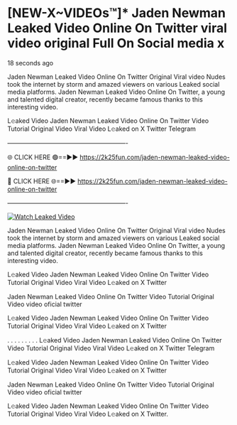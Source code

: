 # [NEW-X~VIDEOs™]* Jaden Newman Leaked Video Online On Twitter viral video original Full On Social media x

18 seconds ago

Jaden Newman Leaked Video Online On Twitter Original Viral video Nudes took the internet by storm and amazed viewers on various Leaked social media platforms. Jaden Newman Leaked Video Online On Twitter, a young and talented digital creator, recently became famous thanks to this interesting video.

L𝚎aked Video Jaden Newman Leaked Video Online On Twitter Video Tutorial Original Video Viral Video L𝚎aked on X Twitter Telegram

———————————————————-

🌐 CLICK HERE 🟢==►► https://2k25fun.com/jaden-newman-leaked-video-online-on-twitter

🔴 CLICK HERE 🌐==►► https://2k25fun.com/jaden-newman-leaked-video-online-on-twitter

———————————————————-

[![Watch Leaked Video](https://miro.medium.com/v2/resize:fit:828/format:webp/1*cilzJN44JGOrTw9NJCrNHA.gif "Watch Leaked Video")](https://2k25fun.com/jaden-newman-leaked-video-online-on-twitter)

Jaden Newman Leaked Video Online On Twitter Original Viral video Nudes took the internet by storm and amazed viewers on various Leaked social media platforms. Jaden Newman Leaked Video Online On Twitter, a young and talented digital creator, recently became famous thanks to this interesting video.

L𝚎aked Video Jaden Newman Leaked Video Online On Twitter Video Tutorial Original Video Viral Video L𝚎aked on X Twitter

Jaden Newman Leaked Video Online On Twitter Video Tutorial Original Video video oficial twitter

L𝚎aked Video Jaden Newman Leaked Video Online On Twitter Video Tutorial Original Video Viral Video L𝚎aked on X Twitter

. . . . . . . . . L𝚎aked Video Jaden Newman Leaked Video Online On Twitter Video Tutorial Original Video Viral Video L𝚎aked on X Twitter Telegram

L𝚎aked Video Jaden Newman Leaked Video Online On Twitter Video Tutorial Original Video Viral Video L𝚎aked on X Twitter

Jaden Newman Leaked Video Online On Twitter Video Tutorial Original Video video oficial twitter

L𝚎aked Video Jaden Newman Leaked Video Online On Twitter Video Tutorial Original Video Viral Video L𝚎aked on X Twitter.